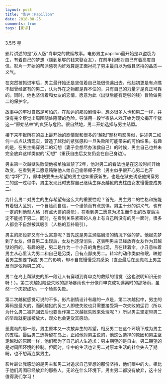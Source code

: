 ```yaml
---
layout: post
title: "影评：Papillon"
date: 2018-08-25
comments: true
tags: [影评]
---
```


3.5/5 星

影片讲述的是“双人版”肖申克的救赎故事。电影男主papillon最开始是以盗窃为生，有着自己的梦想（赚到足够的钱来娶女友），在前半段都对自己有着高度自信。影片一开始的帮派惩罚内奸戏算是正面衬托了男主最自以为傲且坚持的品质—义气。

在突然被抓进牢后，男主最开始还是坚信着自己能很快逃出去。他起初更是有点瞧不起曾经富有的男二，认为外在之物都是靠不住的，只有自己的力量才是真正可靠的。同时，他也坚信着和女友的恋情，愿意为此（出狱后能有足够的钱）冒险做男二的保护伞。

故事中的牢狱自然是可怕的。在船运的那段剧情中，想必很多人也和男二一样，并没有完全察觉出周围随处隐蔽的危险。导演用一段半夜杀人戏开始为观众揭开牢狱这一“原始丛林”的疯狂与危险。很自然地，男二开始选择与男主结盟。

接下来牢狱所在的岛上最开始的剧情就和很多的“越狱”题材电影类似，讲述男二如何一点点认清现实，营造了越狱的紧张感和一旦失败所可能带来的可怕结果。有趣的是，在男主揭穿男二的幻想（妻子会想尽办法救自己）的时候，男主自己也并未完全放弃这样类似的“幻想”（重获自由后女友仍会在自己身边）。

男主第一次越狱失败使他被单独监禁了2年，他对男二的看法也是在这段时间开始改变。在看到男二愿意贿赂他人给自己偷带椰子后（男主似乎很开心男二也开始“学坏”了），原本快要失去希望的男主也如重获新生。也是在狱吏诱惑他揭穿男二的这一过程中，男主发现此时支撑自己继续生存及越狱的支柱由女友慢慢变成男二。

为什么男二对男主的生存希望有这么大的重要性呢？首先，男主男二的性格和技能有着很大区别，一个冒险而自信，一个谨慎而有点畏惧。男主十分的讲义气，也有一定的利他型人格（有点大哥的感觉），在看到男二愿意为求生而作出的改变后决定不能抛下男二。同时，在看到关系紧密的人身上有自己所没有的另一面时，很多人都会不自然被其吸引（人格的互补吸引）。

男主的那段梦又有什么寓意呢？首先这是男主濒临崩溃的情况下做的梦。他起先梦到了女友，但自男二出现后，女友也逐渐消失，这表明男主已经放弃女友作为其越狱的目的。有趣的是，男二是作为一个小丑的角色出现，且在转着伞。小丑意味着男主从心里认为男二和自己是另类，且有点鄙夷男二。转伞的动作类似催眠，映射着男主想要“挣脱”男二的影响，却不自觉慢慢受其感染（直至最后在恶魔岛上男主反而是依赖男二的）。

男二在岛上帮狱吏的那一段让人有穿越到肖申克的救赎的错觉（这也说明知识无价呀！）。第二次越狱险些失败的那场暴雨也十分像肖申克成功逃离时的那场雨，虽然一个庆祝成功，一个险些失败。

第二次越狱感觉可说的不多。影片剧情设计有趣的一点是，第二次越狱中，男主的筹码是最大的，而同越狱的另三人即使失败也只需要接受第一次失败的惩罚（所以为什么男二被抓回去后也要当作第二次越狱失败来处理呢？）所以男主坚定带男二的举动就更加被放大，观众也会更受其感动。

恶魔岛的那一段，男主原本又一次放弃生的希望，相反男二在这个环境下成为男主的支柱。最后男二选择留在岛上，正如他对男主说的，他这么选择的原因和男主坚定越狱的原因一样，他们都为了自己的人生追求：男主期望的是自由，男二期望的是对周围环境的控制。但同时，牢中的生活也让男二对原本生活的社会失去了期盼，也不想再连累男主。

影片最让我感动的是男主和男二对追求自己梦想的那份坚持，他们眼中的火。相比于他们周围已经放弃的那些人，无论在什么环境下，男主男二都没有放弃，这十分值得我们学习！